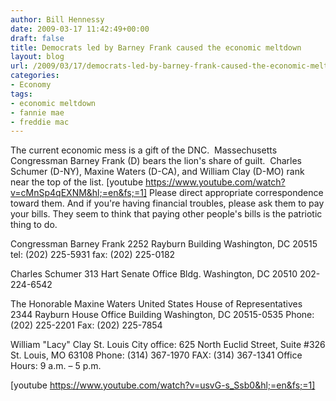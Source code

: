 ```yaml
---
author: Bill Hennessy
date: 2009-03-17 11:42:49+00:00
draft: false
title: Democrats led by Barney Frank caused the economic meltdown
layout: blog
url: /2009/03/17/democrats-led-by-barney-frank-caused-the-economic-meltdown/
categories:
- Economy
tags:
- economic meltdown
- fannie mae
- freddie mac
---
```


The current economic mess is a gift of the DNC.  Massechusetts Congressman Barney Frank (D) bears the lion's share of guilt.  Charles Schumer (D-NY), Maxine Waters (D-CA), and William Clay (D-MO) rank near the top of the list.
[youtube https://www.youtube.com/watch?v=cMnSp4qEXNM&hl;=en&fs;=1]
Please direct appropriate correspondence toward them.
And if you're having financial troubles, please ask them to pay your bills.  They seem to think that paying other people's bills is the patriotic thing to do.

Congressman Barney Frank
2252 Rayburn Building
Washington, DC 20515
tel: (202) 225-5931
fax: (202) 225-0182

Charles Schumer
313 Hart Senate Office Bldg.
Washington, DC 20510
202-224-6542

The Honorable Maxine Waters
United States House of Representatives
2344 Rayburn House Office Building
Washington, DC 20515-0535
Phone: (202) 225-2201
Fax: (202) 225-7854

William "Lacy" Clay
St. Louis City office: 
625 North Euclid Street, Suite #326
St. Louis, MO 63108 
Phone: (314) 367-1970 
FAX: (314) 367-1341 
Office Hours: 9 a.m. – 5 p.m.

[youtube https://www.youtube.com/watch?v=usvG-s_Ssb0&hl;=en&fs;=1]

